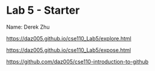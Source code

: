 # Lab 5 - Starter
Name: Derek Zhu

https://daz005.github.io/cse110_Lab5/explore.html

https://daz005.github.io/cse110_Lab5/expose.html

https://github.com/daz005/cse110-introduction-to-github
